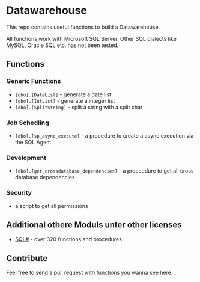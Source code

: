 Datawarehouse
=============
This repo contains useful functions to build a Datawarehouse.

All functions work with Microsoft SQL Server. Other SQL dialects like MySQL, Oracle SQL etc. has not been tested.

Functions
---------
### Generic Functions
* `[dbo].[DateList]` - generate a date list
* `[dbo].[IntList]` - generate a integer list
* `[dbo].[SplitString]` - split a string with a split char

### Job Schedling
* `[dbo].[sp_async_execute]` - a procedure to create a async execution via the SQL Agent

### Development
* `[dbo].[get_crossdatabase_dependencies]` - a proceudure to get all cross database dependencies

### Security
* a script to get all permissions

Additional othere Moduls unter other licenses
---------------------------------------------
* [SQL#](http://www.sqlsharp.com/features/) - over 320 functions and procedures

Contribute
----------
Feel free to send a pull request with functions you wanna see here.
